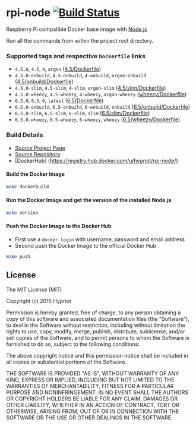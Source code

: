 # rpi-node [![Build Status](https://armbuilder.hypriot.com/api/badges/hypriot/rpi-node/status.svg)](https://armbuilder.hypriot.com/hypriot/rpi-node)

Raspberry Pi compatible Docker base image with [Node.js](http://nodejs.org)

Run all the commands from within the project root directory.

### Supported tags and respective `Dockerfile` links
- `4.5.0`, `4.5`, `4`, `argon` ([4.5/Dockerfile](https://github.com/hypriot/rpi-node/blob/master/4.5/Dockerfile))
- `4.5.0-onbuild`, `4.5-onbuild`, `4-onbuild`, `argon-onbuild` ([4.5/onbuild/Dockerfile](https://github.com/hypriot/rpi-node/blob/master/4.5/onbuild/Dockerfile))
- `4.5.0-slim`, `4.5-slim`, `4-slim`, `argon-slim` ([4.5/slim/Dockerfile](https://github.com/hypriot/rpi-node/blob/master/4.5/slim/Dockerfile))
- `4.5.0-wheezy`, `4.5-wheezy`, `4-wheezy`, `argon-wheezy` ([wheezy/Dockerfile](https://github.com/hypriot/rpi-node/blob/master/4.5/wheezy/Dockerfile))
- `6.5.0`, `6.5`, `6`, `latest` ([6.5/Dockerfile](https://github.com/hypriot/rpi-node/blob/master/6.5/Dockerfile))
- `6.5.0-onbuild`, `6.5-onbuild`, `6-onbuild`, `onbuild` ([6.5/onbuild/Dockerfile](https://github.com/hypriot/rpi-node/blob/master/6.5/onbuild/Dockerfile))
- `6.5.0-slim`, `6.5-slim`, `6-slim`, `slim` ([6.5/slim/Dockerfile](https://github.com/hypriot/rpi-node/blob/master/6.5/slim/Dockerfile))
- `6.5.0-wheezy`, `6.5-wheezy`, `6-wheezy`, `wheezy` ([6.5/wheezy/Dockerfile](https://github.com/hypriot/rpi-node/blob/master/6.5/wheezy/Dockerfile))

### Build Details
- [Source Project Page](https://github.com/hypriot)
- [Source Repository](https://github.com/hypriot/rpi-node)
- [DockerHub] (https://registry.hub.docker.com/u/hypriot/rpi-node/)

#### Build the Docker Image
```bash
make dockerbuild
```

#### Run the Docker Image and get the version of the installed Node.js
```bash
make version
```

#### Push the Docker Image to the Docker Hub
* First use a `docker login` with username, password and email address
* Second push the Docker Image to the official Docker Hub

```bash
make push
```

## License

The MIT License (MIT)

Copyright (c) 2015 Hypriot

Permission is hereby granted, free of charge, to any person obtaining a copy
of this software and associated documentation files (the "Software"), to deal
in the Software without restriction, including without limitation the rights
to use, copy, modify, merge, publish, distribute, sublicense, and/or sell
copies of the Software, and to permit persons to whom the Software is
furnished to do so, subject to the following conditions:

The above copyright notice and this permission notice shall be included in all
copies or substantial portions of the Software.

THE SOFTWARE IS PROVIDED "AS IS", WITHOUT WARRANTY OF ANY KIND, EXPRESS OR
IMPLIED, INCLUDING BUT NOT LIMITED TO THE WARRANTIES OF MERCHANTABILITY,
FITNESS FOR A PARTICULAR PURPOSE AND NONINFRINGEMENT. IN NO EVENT SHALL THE
AUTHORS OR COPYRIGHT HOLDERS BE LIABLE FOR ANY CLAIM, DAMAGES OR OTHER
LIABILITY, WHETHER IN AN ACTION OF CONTRACT, TORT OR OTHERWISE, ARISING FROM,
OUT OF OR IN CONNECTION WITH THE SOFTWARE OR THE USE OR OTHER DEALINGS IN THE
SOFTWARE.
